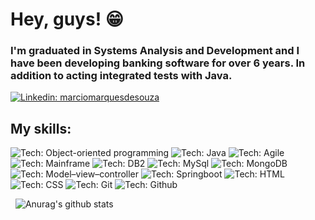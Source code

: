 # Hey, guys! 😁
### I'm graduated in Systems Analysis and Development and I have been developing banking software for over 6 years. In addition to acting integrated tests with Java.


[![Linkedin: marciomarquesdesouza](https://img.shields.io/badge/-marciomarquesdesouza-blue?style=flat-square&logo=Linkedin&logoColor=white&link=https://www.linkedin.com/in/marciomarquesdesouza/)](https://www.linkedin.com/in/marciomarquesdesouza/)


## My skills:

![Tech: Object-oriented programming](https://img.shields.io/badge/OOP-gray?style=flat-square)
![Tech: Java](https://img.shields.io/badge/Java-gray?logo=java&style=flat-square&logoColor=white)
![Tech: Agile](https://img.shields.io/badge/Agile-gray?style=flat-square)
![Tech: Mainframe](https://img.shields.io/badge/Mainframe-gray?logo=mainframe&style=flat-square&logoColor=white)
![Tech: DB2](https://img.shields.io/badge/DB2-gray?logo=db2&style=flat-square&logoColor=white)
![Tech: MySql](https://img.shields.io/badge/MySql-gray?logo=mysql&style=flat-square&logoColor=white)
![Tech: MongoDB](https://img.shields.io/badge/MongoDB-gray?logo=mongodb&style=flat-square&logoColor=white)
![Tech: Model–view–controller](https://img.shields.io/badge/MVC-gray?style=flat-square)
![Tech: Springboot](https://img.shields.io/badge/SpringBoot-gray?logo=springboot&style=flat-square&logoColor=white)
![Tech: HTML](https://img.shields.io/badge/HTML-gray?logo=git&style=flat-square&logoColor=white)
![Tech: CSS](https://img.shields.io/badge/CSS-gray?logo=git&style=flat-square&logoColor=white)
![Tech: Git](https://img.shields.io/badge/Git-gray?logo=git&style=flat-square&logoColor=white)
![Tech: Github](https://img.shields.io/badge/Github-gray?logo=github&style=flat-square&logoColor=white)


&nbsp;
![Anurag's github stats](https://github-readme-stats.vercel.app/api?username=marciomarquesdesouza&hide=issues&count_private=true&show_icons=true&theme=dark)
&nbsp;

<!--
**marciomarquesdesouza/marciomarquesdesouza** is a ✨ _special_ ✨ repository because its `README.md` (this file) appears on your GitHub profile.

Here are some ideas to get you started:

- 🔭 I’m currently working on ...
- 🌱 I’m currently learning ...
- 👯 I’m looking to collaborate on ...
- 🤔 I’m looking for help with ...
- 💬 Ask me about ...
- 📫 How to reach me: ...
- 😄 Pronouns: ...
- ⚡ Fun fact: ...
-->
